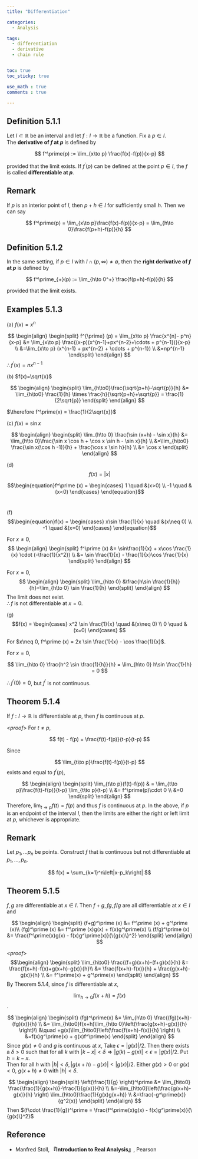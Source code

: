 ```yaml
---
title: "Differentiation"

categories:
  - Analysis

tags:
  - differentiation
  - derivative
  - chain rule


toc: true
toc_sticky: true

use_math : true
comments : true

---
```






## Definition 5.1.1
Let $I\subset \mathbb{R}$ be an interval and let $f:I\rightarrow\mathbb{R}$ be a function. Fix a $p\in I$. <br /> The **derivative of $f$ at $p$** is defined by

$$
f^\prime(p) := \lim_{x\to p} \frac{f(x)-f(p)}{x-p}
$$

provided that the limit exists. If $f^\prime(p)$ can be defined at the point $p\in I$, the $f$ is called **differentiable at $p$**.

## Remark
If $p$ is an interior point of $I$, then $p+h\in I$ for sufficiently small $h$. Then we can say

$$
f^\prime(p) = \lim_{x\to p}\frac{f(x)-f(p)}{x-p} = \lim_{h\to 0}\frac{f(p+h)-f(p)}{h}
$$

## Definition 5.1.2
In the same setting, if $p\in I$ with $I\cap (p,\infty) \neq \emptyset$, then the **right derivative of $f$ at $p$** is defined by

$$
f^\prime_{+}(p) := \lim_{h\to 0^+} \frac{f(p+h)-f(p)}{h}
$$

provided that the limit exists.

## Examples 5.1.3
(a) $f(x) = x^n$

$$
\begin{align}
\begin{split}
f^{\prime} (p) = \lim_{x\to p} \frac{x^{n}- p^n}{x-p} &= \lim_{x\to p} \frac{(x-p)(x^{n-1}+px^{n-2}+\cdots + p^{n-1})}{x-p} \\
&=\lim_{x\to p} (x^{n-1} + px^{n-2} + \cdots + p^{n-1}) \\
&=np^{n-1}
\end{split}
\end{align}
$$
$\therefore f^\prime(x) = nx^{n-1}$

$$\tag*{$\square$}$$

(b) $f(x)=\sqrt{x}$

$$
\begin{align}
\begin{split}
\lim_{h\to0}\frac{\sqrt{p+h}-\sqrt{p}}{h} &= \lim_{h\to0} \frac{1}{h} \times \frac{h}{\sqrt{p+h}+\sqrt{p}} = \frac{1}{2\sqrt{p}}
\end{split}
\end{align}
$$

$\therefore f^\prime(x) = \frac{1}{2\sqrt{x}}$
$$\tag*{$\square$}$$

(c) $f(x)=\sin x$

$$
\begin{align}
\begin{split}
\lim_{h\to 0} \frac{\sin (x+h) - \sin x}{h} &= \lim_{h\to 0}\frac{\sin x \cos h + \cos x \sin h - \sin x}{h} \\
&=\lim_{h\to0} \frac{\sin x(\cos h -1)}{h} + \frac{\cos x \sin h}{h} \\
&= \cos x
\end{split}
\end{align}
$$
$$\tag*{$\square$}$$

(d) $$f(x) =|x|$$ 

$$\begin{equation}f^\prime (x) = \begin{cases} 1 \quad &(x>0) \\
-1 \quad &(x<0)
\end{cases}
\end{equation}$$
<br />

(f) $$\begin{equation}f(x) = \begin{cases} x\sin \frac{1}{x} \quad &(x\neq 0) \\
-1 \quad &(x=0)
\end{cases}
\end{equation}$$

For $x\neq 0$, 
$$
\begin{align}
\begin{split}
f^\prime (x) &= \sin\frac{1}{x} + x\cos \frac{1}{x} \cdot (-\frac{1}{x^2}) \\ 
&= \sin \frac{1}{x} - \frac{1}{x}\cos  \frac{1}{x}
\end{split}
\end{align}
$$

For $x=0$,
$$
\begin{align}
\begin{split}
\lim_{h\to 0} &\frac{h\sin \frac{1}{h}}{h}=\lim_{h\to 0} \sin \frac{1}{h}
\end{split}
\end{align}
$$
The limit does not exist. <br />
$\therefore f$ is not differentiable at $x=0$.

(g) $$f(x) = \begin{cases} x^2 \sin \frac{1}{x} \quad &(x\neq 0) \\
0 \quad &(x=0)
\end{cases}
$$

For $x\neq 0, f^\prime (x) = 2x \sin \frac{1}{x} - \cos \frac{1}{x}$. 

For $x=0$,

$$
\lim_{h\to 0} \frac{h^2 \sin \frac{1}{h}}{h} = \lim_{h\to 0} h\sin \frac{1}{h} = 0
$$

$\therefore f^\prime(0) = 0$, but $f^\prime$ is not continuous.

## Theorem 5.1.4
If $f:I\rightarrow \mathbb{R}$ is differentiable at $p$, then $f$ is continuous at $p$.

<*proof*>
For $t\neq p$,

$$
f(t) - f(p) = \frac{f(t)-f(p)}{t-p}(t-p)
$$

Since 

$$
\lim_{t\to p}\frac{f(t)-f(p)}{t-p}
$$
exists and equal to $f^\prime (p)$,

$$
\begin{align}
\begin{split}
\lim_{t\to p}(f(t)-f(p)) & = \lim_{t\to p}\frac{f(t)-f(p)}{t-p} \lim_{t\to p}(t-p) \\
&= f^\prime(p)\cdot 0 \\
&=0
\end{split}
\end{align}
$$
Therefore, $\lim_{t\to p}f(t) = f(p)$ and thus $f$ is continuous at $p$. In the above, if $p$ is an endpoint of the interval $I$, then the limits are either the right or left limit at $p$, whichever is appropriate.
$$\tag*{$\square$}$$

## Remark
Let $p_1, \ldots p_n$ be points. Construct $f$ that is continuous but not differentiable at $p_1,\ldots, p_n$.

$$
f(x) = \sum_{k=1}^n\left|x-p_k\right|
$$

## Theorem 5.1.5
$f,g$ are differentiable at $x\in I$. Then $f+g, fg, f/g$ are all differentiable at $x\in I$ and

$$
\begin{align}
\begin{split}
(f+g)^\prime (x) &= f^\prime (x) + g^\prime (x)\\
(fg)^\prime (x) &= f^\prime (x)g(x) + f(x)g^\prime(x) \\
(f/g)^\prime (x) &= \frac{f^\prime(x)g(x) - f(x)g^\prime(x)}{\{g(x)\}^2}
\end{split}
\end{align}
$$

<*proof*>
$$\begin{align}
\begin{split}
\lim_{h\to0} \frac{(f+g)(x+h)-(f+g)(x)}{h} &= \frac{f(x+h)-f(x)+g(x+h)-g(x)}{h}\\
&= \frac{f(x+h)-f(x)}{h} + \frac{g(x+h)-g(x)}{h} \\
&= f^\prime(x) + g^\prime(x)
\end{split}
\end{align}
$$
By Theorem 5.1.4, since $f$ is differentiable at $x$, 

$$\lim_{h\to0}f(x+h)=f(x)$$.

$$
\begin{align}
\begin{split}
(fg)^\prime(x) &= \lim_{h\to 0} \frac{(fg)(x+h)-(fg)(x)}{h} \\
&= \lim_{h\to0}f(x+h)\lim_{h\to 0}\left(\frac{g(x+h)-g(x)}{h} \right)\\
&\quad +g(x)\lim_{h\to0}\left(\frac{f(x+h)-f(x)}{h} \right) \\
&=f(x)g^\prime(x) + g(x)f^\prime(x)
\end{split}
\end{align}
$$
Since $g(x) \neq 0$ and $g$ is continuous at $x$, Take $\epsilon = |g(x)|/2$. Then there exists a $\delta >0$ such that for all $k$ with $\left| k-x \right| <\delta \Rightarrow \left| g(k)-g(x) \right| < \epsilon=|g(x)|/2$.  Put $h=k-x$.  <br />Then for all $h$ with $\left| h \right| <\delta, \left|g(x+h) -g(x) \right| < \left| g(x)\right| / 2$.  Either $g(x) >0$ or $g(x)<0$, $g(x+h)\neq 0$ with $|h|<\delta$.

$$
\begin{align}
\begin{split}
\left(\frac{1}{g} \right)^\prime &= \lim_{h\to0} \frac{\frac{1}{g(x+h)}-\frac{1}{g(x)}}{h} \\
&=-\lim_{h\to0}\left(\frac{g(x+h)-g(x)}{h} \right) \lim_{h\to0}\frac{1}{g(x)g(x+h)} \\
&=\frac{-g^\prime(x)}{g^2(x)}
\end{split}
\end{align}
$$
Then $(f\cdot \frac{1}{g})^\prime =  \frac{f^\prime(x)g(x) - f(x)g^\prime(x)}{\{g(x)\}^2}$
$$\tag*{$\square$}$$
## Reference
- Manfred Stoll,  **『**Introduction to Real Analysis**』**, Pearson
